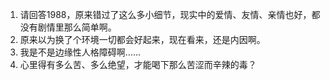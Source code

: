 1. 请回答1988，原来错过了这么多小细节，现实中的爱情、友情、亲情也好，都没有剧情里那么简单啊。
2. 原来以为换了个环境一切都会好起来，现在看来，还是内因啊。
3. 我是不是边缘性人格障碍啊……
4. 心里得有多么苦、多么绝望，才能喝下那么苦涩而辛辣的毒？

